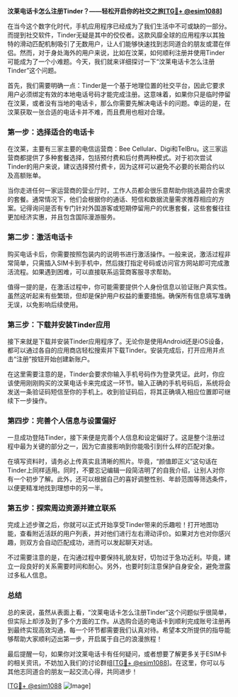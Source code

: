 **汶莱电话卡怎么注册Tinder？——轻松开启你的社交之旅[[TG💪+ @esim1088](https://t.me/s/esim1088)]**

在当今这个数字化时代，手机应用程序已经成为了我们生活中不可或缺的一部分。而提到社交软件，Tinder无疑是其中的佼佼者。这款风靡全球的应用程序以其独特的滑动匹配机制吸引了无数用户，让人们能够快速找到志同道合的朋友或潜在伴侣。然而，对于身处海外的用户来说，比如在汶莱，如何顺利注册并使用Tinder可能成为了一个小难题。今天，我们就来详细探讨一下“汶莱电话卡怎么注册Tinder”这个问题。

首先，我们需要明确一点：Tinder是一个基于地理位置的社交平台，因此它要求用户必须绑定有效的本地电话号码才能完成注册。这意味着，如果你只是临时停留在汶莱，或者没有当地的电话卡，那么你需要先解决电话卡的问题。幸运的是，在汶莱获取一张合适的电话卡并不难，而且费用也相对合理。

### 第一步：选择适合的电话卡

在汶莱，主要有三家主要的电信运营商：Bee Cellular、Digi和TelBru。这三家运营商都提供了多种套餐选择，包括预付费和后付费两种模式。对于初次尝试Tinder的用户来说，建议选择预付费卡，因为这样可以避免不必要的长期合约以及高额账单。

当你走进任何一家运营商的营业厅时，工作人员都会很乐意帮助你挑选最符合需求的套餐。通常情况下，他们会根据你的通话、短信和数据流量需求推荐相应的方案。记得询问是否有专门针对外国游客或短期停留用户的优惠套餐，这些套餐往往更加经济实惠，并且包含国际漫游服务。

### 第二步：激活电话卡

购买电话卡后，你需要按照包装内的说明书进行激活操作。一般来说，激活过程非常简单，只需插入SIM卡到手机中，然后拨打指定号码或访问官方网站即可完成激活流程。如果遇到困难，可以直接联系运营商客服寻求帮助。

值得一提的是，在激活过程中，你可能需要提供个人身份信息以验证账户真实性。虽然这听起来有些繁琐，但却是保护用户权益的重要措施。确保所有信息填写准确无误，以免影响后续使用。

### 第三步：下载并安装Tinder应用

接下来就是下载并安装Tinder应用程序了。无论你是使用Android还是iOS设备，都可以通过各自的应用商店轻松搜索并下载Tinder。安装完成后，打开应用并点击“注册”按钮开始创建新账户。

在这里需要注意的是，Tinder会要求你输入手机号码作为登录凭证。此时，你应该使用刚刚购买的汶莱电话卡来完成这一环节。输入正确的手机号码后，系统将会发送一条验证码短信至你的手机上。收到验证码后，将其正确填入相应位置即可继续下一步操作。

### 第四步：完善个人信息与设置偏好

一旦成功登陆Tinder，接下来便是完善个人信息和设定偏好了。这是整个注册过程中最为关键的部分之一，因为它直接影响到你能吸引到什么样的匹配对象。

在填写资料时，请务必上传真实且清晰的照片。毕竟，“颜值即正义”这句话在Tinder上同样适用。同时，不要忘记编辑一段简洁明了的自我介绍，让别人对你有一个初步了解。此外，还可以根据自己的喜好调整性别、年龄范围等筛选条件，以便更精准地找到理想中的另一半。

### 第五步：探索周边资源并建立联系

完成上述步骤之后，你就可以正式开始享受Tinder带来的乐趣啦！打开地图功能，查看附近活跃的用户列表，并对他们进行左右滑动评价。如果对方也对你感兴趣，则双方会自动匹配成功，进而可以发起聊天对话。

不过需要注意的是，在沟通过程中要保持礼貌友好，切勿过于急功近利。毕竟，建立一段良好的关系需要时间和耐心。另外，也要时刻注意保护自身安全，避免泄露过多私人信息。

### 总结

总的来说，虽然从表面上看，“汶莱电话卡怎么注册Tinder”这个问题似乎很简单，但实际上却涉及到了多个方面的工作。从选购合适的电话卡到顺利完成账号注册再到最终实现高效沟通，每一个环节都需要我们认真对待。希望本文所提供的指导能够帮助大家顺利迈出第一步，开启属于自己的浪漫旅程！

最后提醒一句，如果你对汶莱电话卡有任何疑问，或者想要了解更多关于ESIM卡的相关资讯，不妨加入我们的讨论群组[[TG💪+ @esim1088](https://t.me/s/esim1088)]。在这里，你可以与其他志同道合的朋友一起交流心得，共同进步！

[[TG💪+ @esim1088](https://t.me/s/esim1088) ![Image](https://i.postimg.cc/4NQfJmqS/Snipaste-2025-05-13-00-14-12.png)]